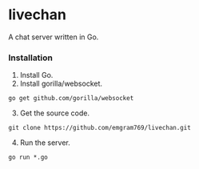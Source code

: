 # livechan
A chat server written in Go.

### Installation
1. Install Go.
2. Install gorilla/websocket.
```
go get github.com/gorilla/websocket
```
3. Get the source code.
```
git clone https://github.com/emgram769/livechan.git
```
4. Run the server.
```
go run *.go
```
